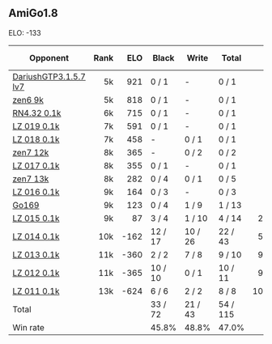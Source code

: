 ## AmiGo1.8 ##

ELO: -133

Opponent | Rank | ELO | Black | Write | Total | Win rate
---------|-----:|----:|-------|-------|-------|-------:
[DariushGTP3.1.5.7 lv7](DariushGTP3.1.5.7%20lv7.md) | 5k | 921 | 0 / 1 | - | 0 / 1 | 0.0%
[zen6 9k](zen6%209k.md) | 5k | 818 | 0 / 1 | - | 0 / 1 | 0.0%
[RN4.32 0.1k](RN4.32%200.1k.md) | 6k | 715 | 0 / 1 | - | 0 / 1 | 0.0%
[LZ 019 0.1k](LZ%20019%200.1k.md) | 7k | 591 | 0 / 1 | - | 0 / 1 | 0.0%
[LZ 018 0.1k](LZ%20018%200.1k.md) | 7k | 458 | - | 0 / 1 | 0 / 1 | 0.0%
[zen7 12k](zen7%2012k.md) | 8k | 365 | - | 0 / 2 | 0 / 2 | 0.0%
[LZ 017 0.1k](LZ%20017%200.1k.md) | 8k | 355 | 0 / 1 | - | 0 / 1 | 0.0%
[zen7 13k](zen7%2013k.md) | 8k | 282 | 0 / 4 | 0 / 1 | 0 / 5 | 0.0%
[LZ 016 0.1k](LZ%20016%200.1k.md) | 9k | 164 | 0 / 3 | - | 0 / 3 | 0.0%
[Go169](Go169.md) | 9k | 123 | 0 / 4 | 1 / 9 | 1 / 13 | 7.7%
[LZ 015 0.1k](LZ%20015%200.1k.md) | 9k | 87 | 3 / 4 | 1 / 10 | 4 / 14 | 28.6%
[LZ 014 0.1k](LZ%20014%200.1k.md) | 10k | -162 | 12 / 17 | 10 / 26 | 22 / 43 | 51.2%
[LZ 013 0.1k](LZ%20013%200.1k.md) | 11k | -360 | 2 / 2 | 7 / 8 | 9 / 10 | 90.0%
[LZ 012 0.1k](LZ%20012%200.1k.md) | 11k | -365 | 10 / 10 | 0 / 1 | 10 / 11 | 90.9%
[LZ 011 0.1k](LZ%20011%200.1k.md) | 13k | -624 | 6 / 6 | 2 / 2 | 8 / 8 | 100.0%
Total | | | 33 / 72 | 21 / 43 | 54 / 115 | 
Win rate| | | 45.8% | 48.8% | 47.0% | 
